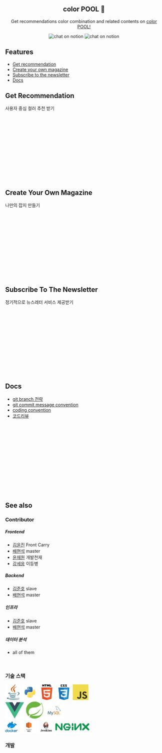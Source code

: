 <p align="center">
  <h2 align="center">color POOL 🐳</h2>
  <p align="center">Get recommendations color combination and related contents on <a href="#"> color POOL!</a></p>
</p>

<p align="center">
  <img src="https://img.shields.io/badge/chat-on%20mattermost-yellowgreen" alt="chat on notion"/> 
  <img src="https://img.shields.io/badge/chat-on%20notion-red" alt="chat on notion"/>
</p>

## Features
- [Get recommendation](#get-recommendation)
- [Create your own magazine](#create-your-own-magazine)
- [Subscribe to the newsletter](#subscribe-to-the-newsletter)
- [Docs](#docs)

## Get Recommendation
사용자 중심 컬러 추천 받기

<br><br><br><br><br><br><br><br><br><br><br><br>

## Create Your Own Magazine
나만의 잡지 만들기

<br><br><br><br><br><br><br><br><br><br><br><br>

## Subscribe To The Newsletter
정기적으로 뉴스레터 서비스 제공받기

<br><br><br><br><br><br><br><br><br><br><br><br>

## Docs

- [git branch 전략](https://lab.ssafy.com/s03-bigdata-sub2/s03p22a303/blob/master/docs/git%20branch%20%EC%A0%84%EB%9E%B5.md)
- [git commit message convention](https://lab.ssafy.com/s03-bigdata-sub2/s03p22a303/blob/master/docs/commit%20message%20convention.md)
- [coding convention](https://lab.ssafy.com/s03-bigdata-sub2/s03p22a303/blob/master/docs/coding%20convention.md)
- [코드리뷰](https://lab.ssafy.com/s03-bigdata-sub2/s03p22a303/blob/master/docs/%EC%BD%94%EB%93%9C%EB%A6%AC%EB%B7%B0.md)

<br><br><br><br><br><br><br><br><br><br><br><br><br>

## See also

### Contributor

##### Frontend

- [김윤진](https://github.com/YNNJN) Front Carry
- [배현석](https://github.com/beaverbae2) master
- [윤재원](https://github.com/jane399) 개발천재
- [강세응](https://github.com/seeungKang) 이등병

##### Backend

- [김준호](https://github.com/junhok82) slave
- [배현석](https://github.com/beaverbae2) master

##### 인프라
- [김준호](https://github.com/junhok82) slave
- [배현석](https://github.com/beaverbae2) master


##### 데이터 분석
- all of them

<br>

### 기술 스택

<img height="50" src="https://raw.githubusercontent.com/github/explore/80688e429a7d4ef2fca1e82350fe8e3517d3494d/topics/java/java.png"/>
<img height="50" src="https://raw.githubusercontent.com/github/explore/80688e429a7d4ef2fca1e82350fe8e3517d3494d/topics/python/python.png"/>
<img height="50" src="https://raw.githubusercontent.com/github/explore/80688e429a7d4ef2fca1e82350fe8e3517d3494d/topics/html/html.png"/>
<img height="50" src="https://raw.githubusercontent.com/github/explore/80688e429a7d4ef2fca1e82350fe8e3517d3494d/topics/css/css.png"/>
<img height="50" src="https://raw.githubusercontent.com/github/explore/80688e429a7d4ef2fca1e82350fe8e3517d3494d/topics/javascript/javascript.png"/>

<br>

<img height="60" src="https://raw.githubusercontent.com/github/explore/80688e429a7d4ef2fca1e82350fe8e3517d3494d/topics/vue/vue.png">
<img height="60" src="https://raw.githubusercontent.com/github/explore/80688e429a7d4ef2fca1e82350fe8e3517d3494d/topics/spring-boot/spring-boot.png">
<img height="60" src="https://raw.githubusercontent.com/github/explore/80688e429a7d4ef2fca1e82350fe8e3517d3494d/topics/mysql/mysql.png">

<br>

<img height="40" src="https://raw.githubusercontent.com/github/explore/80688e429a7d4ef2fca1e82350fe8e3517d3494d/topics/docker/docker.png">
<img height="40" src="./assets/ec2.png">
<img height="40" src="./assets/jenkins.png">
<img height="40" src="./assets/nginx.png">

<br>

### 개발 

<br><br><br>